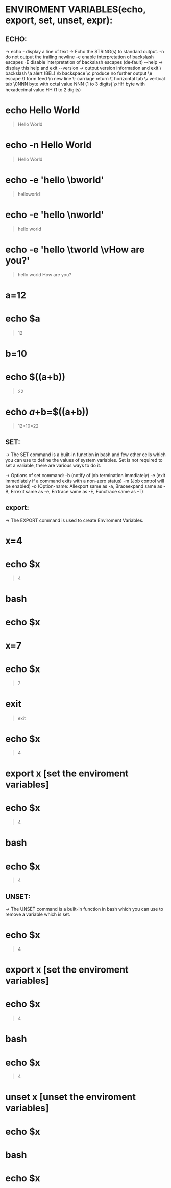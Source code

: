 ENVIROMENT VARIABLES(echo, export, set, unset, expr):
=====================================================

ECHO:
-----
-> echo - display a line of text
-> Echo the STRING(s) to standard output.
       -n     do not output the trailing newline
       -e     enable interpretation of backslash escapes
       -E     disable  interpretation  of  backslash escapes (de‐fault)
       --help -> display this help and exit
       --version -> output version information and exit
	\\     backslash
	\a     alert (BEL)
	\b     backspace
	\c     produce no further output
	\e     escape
	\f     form feed
	\n     new line
	\r     carriage return
	\t     horizontal tab
	\v     vertical tab
	\0NNN  byte with octal value NNN (1 to 3 digits)
	\xHH   byte with hexadecimal value HH (1 to 2 digits)

# echo Hello World
> Hello World

# echo -n Hello World
> Hello World

# echo -e 'hello \bworld'
> helloworld

# echo -e 'hello \nworld'
> hello 
> world

# echo -e 'hello \tworld \vHow are you?'
> hello 	world 
>              How are you?

# a=12
# echo $a
> 12

# b=10
# echo $((a+b))
> 22

# echo $a+$b=$((a+b))
> 12+10=22

SET:
----
-> The SET command is a built-in function in bash and few other cells which you can use to define the values of system variables. Set is not required to set a variable, there are various ways to do it.

-> Options of set command:
	-b (notify of job termination immdiately)
	-e (exit immediately if a command exits with a non-zero status)
	-m (Job control will be enabled)
	-o (Option-name: Allexport same as -a, Braceexpand same as -B, Errexit same as -e, Errtrace same as -E, Functrace same as -T)

export:
-------
-> The EXPORT command is used to create Enviroment Variables.

# x=4
# echo $x
> 4
# bash
# echo $x
>
# x=7
# echo $x
> 7
# exit
> exit
# echo $x
> 4
# export x [set the enviroment variables]
# echo $x
> 4
# bash
# echo $x
>4

UNSET:
------
-> The UNSET command is a built-in function in bash which you can use to remove a variable which is set.

# echo $x
> 4
# export x [set the enviroment variables]
# echo $x
> 4
# bash
# echo $x
>4
# unset x [unset the enviroment variables]
# echo $x
> 
# bash
# echo $x
>
